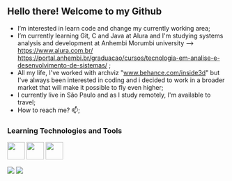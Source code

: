 ## Hello there! Welcome to my Github

- I’m interested in learn code and change my currently working area;
- I’m currently learning Git, C and Java at Alura and I'm studying systems analysis and development at Anhembi Morumbi university --> https://www.alura.com.br/ https://portal.anhembi.br/graduacao/cursos/tecnologia-em-analise-e-desenvolvimento-de-sistemas/ ;
- All my life, I've worked with archviz "www.behance.com/inside3d" but I've always been interested in coding and i decided to work in a broader market that will make it possible to fly even higher;
- I currently live in São Paulo and as I study remotely, I'm available to travel;
- How to reach me? <send me a message> 📫;
  
 ### Learning Technologies and Tools
  
<img src="https://cdn.jsdelivr.net/gh/devicons/devicon/icons/git/git-original.svg" width="40" height="40" /> <img src="https://cdn.jsdelivr.net/gh/devicons/devicon/icons/java/java-plain.svg" width="40" height="40" /> <img src="https://cdn.jsdelivr.net/gh/devicons/devicon/icons/c/c-plain.svg" width="40" height="40" />

<div>
<a href = "mailto:cguiama@gmail.com"><img src="https://img.shields.io/badge/Gmail-D14836?style=for-the-badge&logo=gmail&logoColor=white" target="_blank"></a>
<a href="https://www.linkedin.com/in/guilherme-castro-dev/" target="_blank"><img src="https://img.shields.io/badge/-LinkedIn-%230077B5?style=for-the-badge&logo=linkedin&logoColor=white" target="_blank"></a>
</div>
